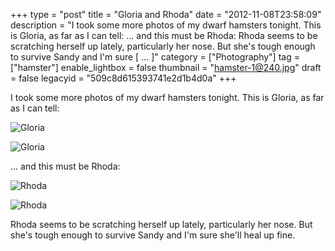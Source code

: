 +++
type = "post"
title = "Gloria and Rhoda"
date = "2012-11-08T23:58:09"
description = "I took some more photos of my dwarf hamsters tonight. This is Gloria, as far as I can tell: ... and this must be Rhoda: Rhoda seems to be scratching herself up lately, particularly her nose. But she's tough enough to survive Sandy and I'm sure [ ... ]"
category = ["Photography"]
tag = ["hamster"]
enable_lightbox = false
thumbnail = "hamster-1@240.jpg"
draft = false
legacyid = "509c8d615393741e2d1b4d0a"
+++

<p>I took some more photos of my dwarf hamsters tonight. This is Gloria, as far as I can tell:</p>
<p><img style="display:block; margin-left:auto; margin-right:auto;" src="hamster-1.jpg" alt="Gloria" title="hamster-1.jpg" border="0"   /></p>
<p><img style="display:block; margin-left:auto; margin-right:auto;" src="hamster-2.jpg" alt="Gloria" title="hamster-2.jpg" border="0"   /></p>
<p>... and this must be Rhoda:</p>
<p><img style="display:block; margin-left:auto; margin-right:auto;" src="hamster-3.jpg" alt="Rhoda" title="hamster-3.jpg" border="0"   /></p>
<p><img style="display:block; margin-left:auto; margin-right:auto;" src="hamster-4.jpg" alt="Rhoda" title="hamster-4.jpg" border="0"   /></p>
<p>Rhoda seems to be scratching herself up lately, particularly her nose. But she's tough enough to survive Sandy and I'm sure she'll heal up fine.</p>

